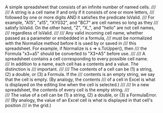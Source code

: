 A simple spreadsheet that consists of an infinite number of named cells.
    /// 
    /// A string is a cell name if and only if it consists of one or more letters,
    /// followed by one or more digits AND it satisfies the predicate IsValid.
    /// For example, "A15", "a15", "XY032", and "BC7" are cell names so long as they
    /// satisfy IsValid.  On the other hand, "Z", "X_", and "hello" are not cell names,
    /// regardless of IsValid.
    /// 
    /// Any valid incoming cell name, whether passed as a parameter or embedded in a formula,
    /// must be normalized with the Normalize method before it is used by or saved in 
    /// this spreadsheet.  For example, if Normalize is s => s.ToUpper(), then
    /// the Formula "x3+a5" should be converted to "X3+A5" before use.
    /// 
    /// A spreadsheet contains a cell corresponding to every possible cell name.  
    /// In addition to a name, each cell has a contents and a value.  The distinction is
    /// important.
    /// 
    /// The contents of a cell can be (1) a string, (2) a double, or (3) a Formula.  If the
    /// contents is an empty string, we say that the cell is empty.  (By analogy, the contents
    /// of a cell in Excel is what is displayed on the editing line when the cell is selected.)
    /// 
    /// In a new spreadsheet, the contents of every cell is the empty string.
    ///  
    /// The value of a cell can be (1) a string, (2) a double, or (3) a FormulaError.  
    /// (By analogy, the value of an Excel cell is what is displayed in that cell's position
    /// in the grid.)
